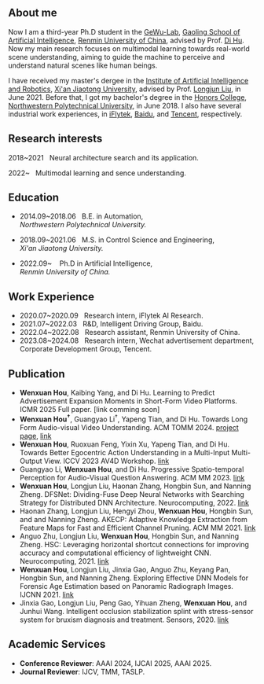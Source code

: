 ## About me

Now I am a third-year Ph.D student in the [GeWu-Lab](https://gewu-lab.github.io/),   [Gaoling School of Artificial Intelligence](http://ai.ruc.edu.cn/), [Renmin University of China](https://www.ruc.edu.cn/), advised by Prof. [Di Hu](https://dtaoo.github.io/). Now my main research focuses on multimodal learning towards real-world scene understanding, aiming to guide the machine to perceive and understand natural scenes like human beings.

I have received my master's dergee in the [Institute of Artificial Intelligence and Robotics](http://www.aiar.xjtu.edu.cn/index.htm), [Xi'an Jiaotong University](http://www.xjtu.edu.cn/), advised by Prof. [Longjun Liu](http://gr.xjtu.edu.cn/web/liulongjun), in June 2021. Before that, I got my bachelor's degree in the [Honors College](https://honors.nwpu.edu.cn/), [Northwestern Polytechnical University](https://www.nwpu.edu.cn/), in June 2018. I also have several industrial work experiences, in  [iFlytek](https://www.iflytek.com/index.html), [Baidu](https://www.baidu.com/), and [Tencent](https://www.tencent.com/), respectively.



## Research interests

2018~2021 &#160;&#160;Neural architecture search and its application.

2022~ &#160;&#160;Multimodal learning and sence understanding.

## Education

- 2014.09~2018.06 &#160;&#160;B.E. in Automation,<br>*Northwestern Polytechnical University.* 

- 2018.09~2021.06 &#160;&#160;M.S. in Control Science and Engineering,<br>*Xi'an Jiaotong University.*

- 2022.09~ &#160;&#160;  Ph.D in Artificial Intelligence,<br>*Renmin University of China.*

## Work Experience

- 2020.07~2020.09 &#160;&#160;Research intern, iFlytek AI Research. 
- 2021.07~2022.03 &#160;&#160;R&D,  Intelligent Driving Group, Baidu.
- 2022.04~2022.08 &#160;&#160;Research assistant,  Renmin University of China.
- 2023.08~2024.08 &#160;&#160;Research intern,  Wechat advertisement department, Corporate Development Group, Tencent.

<!-- ## Preprint -->
<!-- - **Wenxuan Hou<sup>†</sup>**, Guangyao Li<sup>†</sup>, Yapeng Tian, and Di Hu. Towards Long Form Audio-visual Video Understanding. [project page](https://gewu-lab.github.io/LFAV/) -->

## Publication
- **Wenxuan Hou**, Kaibing Yang, and Di Hu. Learning to Predict Advertisement Expansion Moments in Short-Form Video Platforms. ICMR 2025 Full paper. [link comming soon] 
- **Wenxuan Hou<sup>†</sup>**, Guangyao Li<sup>†</sup>, Yapeng Tian, and Di Hu. Towards Long Form Audio-visual Video Understanding. ACM TOMM 2024. [project page](https://gewu-lab.github.io/LFAV/), [link](https://dl.acm.org/doi/pdf/10.1145/3672079)
- **Wenxuan Hou**, Ruoxuan Feng, Yixin Xu, Yapeng Tian, and Di Hu. Towards Better Egocentric Action Understanding
in a Multi-Input Multi-Output View. ICCV 2023 AV4D Workshop. [link](https://av4d.org/papers/iccv23/p13.pdf)
- Guangyao Li, **Wenxuan Hou**, and Di Hu. Progressive Spatio-temporal Perception for Audio-Visual Question Answering. ACM MM 2023. [link](https://browse.arxiv.org/pdf/2308.05421.pdf)
- **Wenxuan Hou**, Longjun Liu, Haonan Zhang, Hongbin Sun, and Nanning Zheng. DFSNet: Dividing-Fuse Deep Neural Networks with Searching Strategy for Distributed DNN Architecture. Neurocomputing, 2022. [link](https://www.sciencedirect.com/science/article/abs/pii/S0925231221016076)
- Haonan Zhang, Longjun Liu, Hengyi Zhou, **Wenxuan Hou**, Hongbin Sun, and and Nanning Zheng. AKECP: Adaptive Knowledge Extraction from Feature Maps for Fast and Efficient Channel Pruning. ACM MM 2021. [link](https://dl.acm.org/doi/abs/10.1145/3474085.3475228)
- Anguo Zhu, Longjun Liu, **Wenxuan Hou**, Hongbin Sun, and Nanning Zheng. HSC: Leveraging horizontal shortcut connections for improving accuracy and computational efficiency of lightweight CNN. Neurocomputing, 2021. [link](https://www.sciencedirect.com/science/article/abs/pii/S0925231221009899)
- **Wenxuan Hou**, Longjun Liu, Jinxia Gao, Anguo Zhu, Keyang Pan, Hongbin Sun, and Nanning Zheng. Exploring Effective DNN Models for Forensic Age Estimation based on Panoramic Radiograph Images. IJCNN 2021. [link](https://ieeexplore.ieee.org/abstract/document/9533672/)
-  Jinxia Gao, Longjun Liu, Peng Gao, Yihuan Zheng, **Wenxuan Hou**, and Junhui Wang. Intelligent occlusion stabilization splint with stress-sensor system for bruxism diagnosis and treatment. Sensors, 2020. [link](https://www.mdpi.com/1424-8220/20/1/89)


## Academic Services
- **Conference Reviewer**: AAAI 2024, IJCAI 2025, AAAI 2025.
- **Journal Reviewer**: IJCV, TMM, TASLP.

